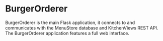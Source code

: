 
# BurgerOrderer

BurgerOrderer is the main Flask application, it connects to and communicates with the MenuStore database and KitchenViews REST API. The BurgerOrderer application features a full web interface.
